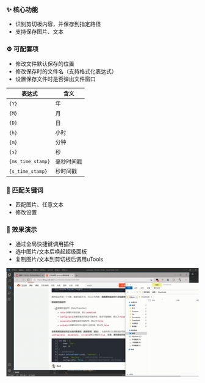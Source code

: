 ### :sparkles: 核心功能

* 识别剪切板内容，并保存到指定路径
* 支持保存图片、文本

### :gear: 可配置项

* 修改文件默认保存的位置
* 修改保存时的文件名（支持格式化表达式）
* 设置保存文件时是否弹出文件窗口

| 表达式            | 含义       |
| ----------------- | ---------- |
| `{Y}`             | 年         |
| `{M}`             | 月         |
| `{D}`             | 日         |
| `{h}`             | 小时       |
| `{m}`             | 分钟       |
| `{s}`             | 秒         |
| `{ms_time_stamp}` | 毫秒时间戳 |
| `{s_time_stamp}`  | 秒时间戳   |

### :speech_balloon: 匹配关键词

* 匹配图片、任意文本
* 修改设置

### :camera_flash: 效果演示

* 通过全局快捷键调用插件
* 选中图片/文本后唤起超级面板
* 复制图片/文本到剪切板后调用uTools

![](./image/sample.gif)